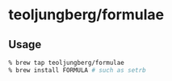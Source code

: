 # teoljungberg/formulae

## Usage

```sh
% brew tap teoljungberg/formulae
% brew install FORMULA # such as setrb
```

